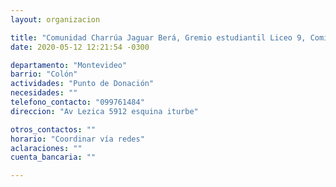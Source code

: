 ```yaml
---
layout: organizacion

title: "Comunidad Charrúa Jaguar Berá, Gremio estudiantil Liceo 9, Comisión del Castillo"
date: 2020-05-12 12:21:54 -0300

departamento: "Montevideo"
barrio: "Colón"
actividades: "Punto de Donación"
necesidades: ""
telefono_contacto: "099761484"
direccion: "Av Lezica 5912 esquina iturbe"

otros_contactos: ""
horario: "Coordinar vía redes"
aclaraciones: ""
cuenta_bancaria: ""

---
```

